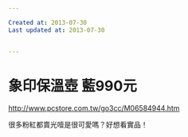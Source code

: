 ```yaml
---

Created at: 2013-07-30
Last updated at: 2013-07-30


---
```


# 象印保溫壺 藍990元


<http://www.pcstore.com.tw/go3cc/M06584944.htm>

很多粉紅都賣光噎是很可愛嗎？好想看實品！

